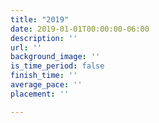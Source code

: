 ```yaml
---
title: "2019"
date: 2019-01-01T00:00:00-06:00
description: ''
url: ''
background_image: ''
is_time_period: false
finish_time: ''
average_pace: ''
placement: ''

---
```

